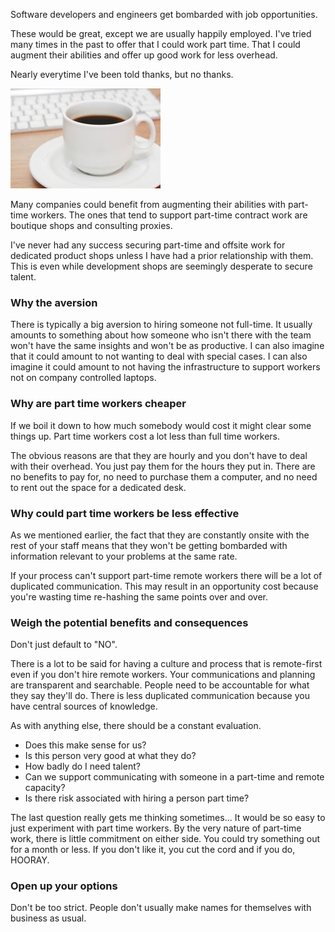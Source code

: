 Software developers and engineers get bombarded with job opportunities.

These would be great, except we are usually happily employed.
I've tried many times in the past to offer that I could work part time.
That I could augment their abilities and offer up good work for less overhead.

Nearly everytime I've been told thanks, but no thanks.

<div class="center-content">
    <img src="/img/blogs/coffee_keyboard.jpg" alt="Yummy coffee and programming" />
</div>

Many companies could benefit from augmenting their abilities with part-time workers.
The ones that tend to support part-time contract work are boutique shops and consulting proxies.

I've never had any success securing part-time and offsite work for dedicated product shops unless I have had a prior relationship with them.
This is even while development shops are seemingly desperate to secure talent.

### Why the aversion

There is typically a big aversion to hiring someone not full-time.
It usually amounts to something about how someone who isn't there with the team won't have the same insights and won't be as productive.
I can also imagine that it could amount to not wanting to deal with special cases.
I can also imagine it could amount to not having the infrastructure to support workers not on company controlled laptops.

### Why are part time workers cheaper

If we boil it down to how much somebody would cost it might clear some things up.
Part time workers cost a lot less than full time workers.

The obvious reasons are that they are hourly and you don't have to deal with their overhead.
You just pay them for the hours they put in.
There are no benefits to pay for, no need to purchase them a computer, and no need to rent out the space for a dedicated desk.

### Why could part time workers be less effective

As we mentioned earlier, the fact that they are constantly onsite with the rest of your staff means
that they won't be getting bombarded with information relevant to your problems at the same rate.

If your process can't support part-time remote workers there will be a lot of duplicated communication.
This may result in an opportunity cost because you're wasting time re-hashing the same points over and over.

### Weigh the potential benefits and consequences

Don't just default to "NO".

There is a lot to be said for having a culture and process that is remote-first even if you don't hire remote workers.
Your communications and planning are transparent and searchable. People need to be accountable for what they say they'll do.
There is less duplicated communication because you have central sources of knowledge.

As with anything else, there should be a constant evaluation. 
 - Does this make sense for us?
 - Is this person very good at what they do?
 - How badly do I need talent?
 - Can we support communicating with someone in a part-time and remote capacity?
 - Is there risk associated with hiring a person part time?
 
The last question really gets me thinking sometimes... It would be so easy to just experiment with part time workers. 
By the very nature of part-time work, there is little commitment on either side. You could try something out for a month or less.
If you don't like it, you cut the cord and if you do, HOORAY.

### Open up your options

Don't be too strict. People don't usually make names for themselves with business as usual.
